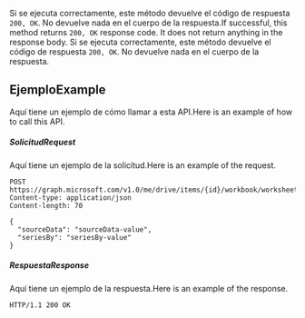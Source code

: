 <span data-ttu-id="f9dc8-p103">Si se ejecuta correctamente, este método devuelve el código de respuesta `200, OK`. No devuelve nada en el cuerpo de la respuesta.</span><span class="sxs-lookup"><span data-stu-id="f9dc8-p103">If successful, this method returns `200, OK` response code. It does not return anything in the response body.</span></span>
Si se ejecuta correctamente, este método devuelve el código de respuesta `200, OK`. No devuelve nada en el cuerpo de la respuesta.

## <span data-ttu-id="f9dc8-130">Ejemplo</span><span class="sxs-lookup"><span data-stu-id="f9dc8-130">Example</span></span>
<a id="example" class="xliff"></a>
<span data-ttu-id="f9dc8-131">Aquí tiene un ejemplo de cómo llamar a esta API.</span><span class="sxs-lookup"><span data-stu-id="f9dc8-131">Here is an example of how to call this API.</span></span>
##### <span data-ttu-id="f9dc8-132">Solicitud</span><span class="sxs-lookup"><span data-stu-id="f9dc8-132">Request</span></span>
<a id="request" class="xliff"></a>
<span data-ttu-id="f9dc8-133">Aquí tiene un ejemplo de la solicitud.</span><span class="sxs-lookup"><span data-stu-id="f9dc8-133">Here is an example of the request.</span></span>
<!-- {
  "blockType": "request",
  "name": "chart_setdata"
}-->
```http
POST https://graph.microsoft.com/v1.0/me/drive/items/{id}/workbook/worksheets/{id|name}/charts(<name>)/setData
Content-type: application/json
Content-length: 70

{
  "sourceData": "sourceData-value",
  "seriesBy": "seriesBy-value"
}
```

##### <span data-ttu-id="f9dc8-134">Respuesta</span><span class="sxs-lookup"><span data-stu-id="f9dc8-134">Response</span></span>
<a id="response" class="xliff"></a>
<span data-ttu-id="f9dc8-135">Aquí tiene un ejemplo de la respuesta.</span><span class="sxs-lookup"><span data-stu-id="f9dc8-135">Here is an example of the response.</span></span> 
<!-- {
  "blockType": "response",
  "truncated": true,
  "@odata.type": "microsoft.graph.none"
} -->
```http
HTTP/1.1 200 OK
```

<!-- uuid: 8fcb5dbc-d5aa-4681-8e31-b001d5168d79
2015-10-25 14:57:30 UTC -->
<!-- {
  "type": "#page.annotation",
  "description": "Chart: setData",
  "keywords": "",
  "section": "documentation",
  "tocPath": ""
}-->